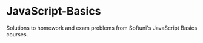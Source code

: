 # JavaScript-Basics
Solutions to homework and exam problems from Softuni's JavaScript Basics courses.

